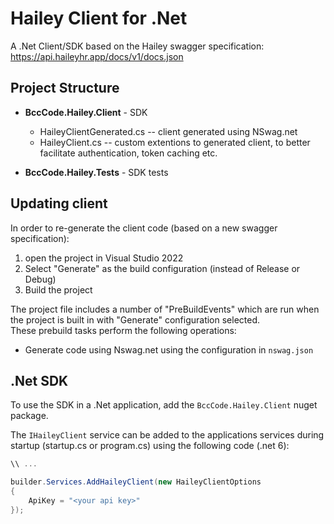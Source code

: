 # Hailey Client for .Net

A .Net Client/SDK based on the Hailey swagger specification: https://api.haileyhr.app/docs/v1/docs.json

## Project Structure

* **BccCode.Hailey.Client** - SDK
    - HaileyClientGenerated.cs -- client generated using NSwag.net
	- HaileyClient.cs -- custom extentions to generated client, to better facilitate authentication, token caching etc.

* **BccCode.Hailey.Tests** - SDK tests


## Updating client 
In order to re-generate the client code (based on a new swagger specification):
1. open the project in Visual Studio 2022
2. Select "Generate" as the build configuration (instead of Release or Debug)
3. Build the project

The project file includes a number of "PreBuildEvents" which are run when the project is built in with "Generate" configuration selected.   
These prebuild tasks perform the following operations:
* Generate code using Nswag.net using the configuration in `nswag.json`

## .Net SDK

To use the SDK in a .Net application, add the `BccCode.Hailey.Client` nuget package.

The `IHaileyClient` service can be added to the applications services during startup (startup.cs or program.cs) using the following code (.net 6):

```csharp
\\ ...

builder.Services.AddHaileyClient(new HaileyClientOptions
{
    ApiKey = "<your api key>"
});

```